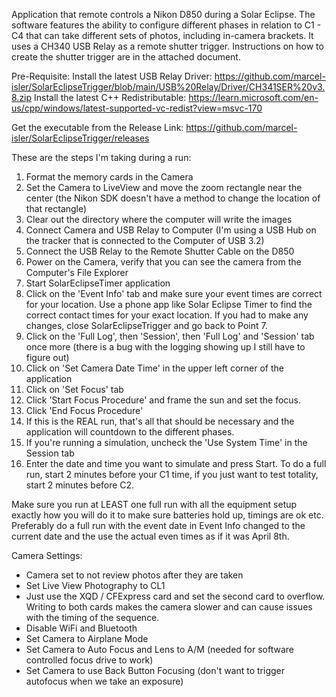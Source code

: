 Application that remote controls a Nikon D850 during a Solar Eclipse.  The software features the ability to configure different phases in relation to C1 - C4 that can take different sets of photos, including in-camera brackets.  It uses a CH340 USB Relay as a remote shutter trigger.  Instructions on how to create the shutter trigger are in the attached document.

Pre-Requisite:
Install the latest USB Relay Driver:
https://github.com/marcel-isler/SolarEclipseTrigger/blob/main/USB%20Relay/Driver/CH341SER%20v3.8.zip
Install the latest C++ Redistributable:
https://learn.microsoft.com/en-us/cpp/windows/latest-supported-vc-redist?view=msvc-170

Get the executable from the Release Link:
https://github.com/marcel-isler/SolarEclipseTrigger/releases

These are the steps I'm taking during a run:
1. Format the memory cards in the Camera
2. Set the Camera to LiveView and move the zoom rectangle near the center (the Nikon SDK doesn't have a method to change the location of that rectangle)
3. Clear out the directory where the computer will write the images
4. Connect Camera and USB Relay to Computer (I'm using a USB Hub on the tracker that is connected to the Computer of USB 3.2)
5. Connect the USB Relay to the Remote Shutter Cable on the D850
6. Power on the Camera, verify that you can see the camera from the Computer's File Explorer
7. Start SolarEclipseTimer application
8. Click on the 'Event Info' tab and make sure your event times are correct for your location.  Use a phone app like Solar Eclipse Timer to find the correct contact times for your exact location.  If you had to make any changes, close SolarEclipseTrigger and go back to Point 7.
9. Click on the 'Full Log', then 'Session', then 'Full Log' and 'Session' tab once more (there is a bug with the logging showing up I still have to figure out)
10. Click on 'Set Camera Date Time' in the upper left corner of the application
11. Click on 'Set Focus' tab
12. Click 'Start Focus Procedure' and frame the sun and set the focus.
13. Click 'End Focus Procedure'
14. If this is the REAL run, that's all that should be necessary and the application will countdown to the different phases.
15. If you're running a simulation, uncheck the 'Use System Time' in the Session tab
16. Enter the date and time you want to simulate and press Start.  To do a full run, start 2 minutes before your C1 time, if you just want to test totality, start 2 minutes before C2.

Make sure you run at LEAST one full run with all the equipment setup exactly how you will do it to make sure batteries hold up, timings are ok etc.  Preferably do a full run with the event date in Event Info changed to the current date and the use the actual even times as if it was April 8th.

Camera Settings:
- Camera set to not review photos after they are taken
- Set Live View Photography to CL1
- Just use the XQD / CFExpress card and set the second card to overflow.  Writing to both cards makes the camera slower and can cause issues with the timing of the sequence.
- Disable WiFi and Bluetooth
- Set Camera to Airplane Mode
- Set Camera to Auto Focus and Lens to A/M (needed for software controlled focus drive to work)
- Set Camera to use Back Button Focusing (don't want to trigger autofocus when we take an exposure)
